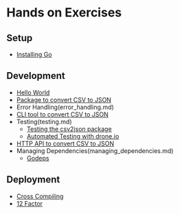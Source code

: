 # Hands on Exercises

## Setup
- [Installing Go](installing_go.md)

## Development
- [Hello World](hello_world.md)
- [Package to convert CSV to JSON](csv2json_package.md)
- Error Handling(error_handling.md)
- [CLI tool to convert CSV to JSON](csv2json_cli.md)
- Testing(testing.md)
  - [Testing the csv2json package](csv2json_package_tests.md)
  - [Automated Testing with drone.io](automated_testing_with_droneio.md)
- [HTTP API to convert CSV to JSON](csv2json_http_api.md)
- Managing Dependencies(managing_dependencies.md)
  - [Godeps](godeps.md)

## Deployment
  - [Cross Compiling](cross_compiling.md)
  - [12 Factor](12factor.md)
